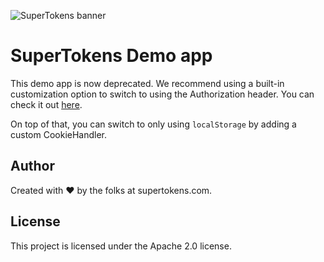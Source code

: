 ![SuperTokens banner](https://raw.githubusercontent.com/supertokens/supertokens-logo/master/images/Artboard%20%E2%80%93%2027%402x.png)

# SuperTokens Demo app

This demo app is now deprecated. We recommend using a built-in customization option to switch to using the Authorization header. You can check it out [here](https://supertokens.com/docs/thirdpartyemailpassword/common-customizations/sessions/token-transfer-method).

On top of that, you can switch to only using `localStorage` by adding a custom CookieHandler.

## Author

Created with :heart: by the folks at supertokens.com.

## License

This project is licensed under the Apache 2.0 license.
